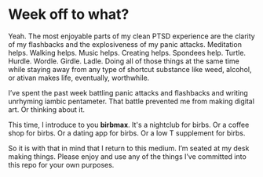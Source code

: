 # Week off to what?

Yeah. The most enjoyable parts of my clean PTSD experience are the clarity of my flashbacks and the explosiveness of my panic attacks. Meditation helps. Walking helps. Music helps. Creating helps. Spondees help. Turtle. Hurdle. Wordle. Girdle. Ladle. Doing all of those things at the same time while staying away from any type of shortcut substance like weed, alcohol, or ativan makes life, eventually, worthwhile.

I’ve spent the past week battling panic attacks and flashbacks and writing unrhyming iambic pentameter. That battle prevented me from making digital art. Or thinking about it.

This time, I introduce to you **birbmax**. It's a nightclub for birbs. Or a coffee shop for birbs. Or a dating app for birbs. Or a low T supplement for birbs.

So it is with that in mind that I return to this medium. I’m seated at my desk making things. Please enjoy and use any of the things I’ve committed into this repo for your own purposes.
